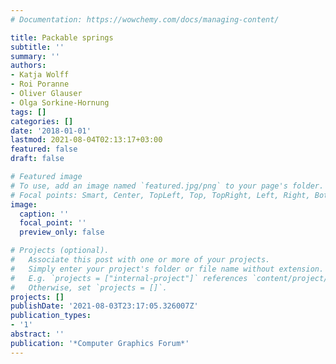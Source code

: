 ```yaml
---
# Documentation: https://wowchemy.com/docs/managing-content/

title: Packable springs
subtitle: ''
summary: ''
authors:
- Katja Wolff
- Roi Poranne
- Oliver Glauser
- Olga Sorkine-Hornung
tags: []
categories: []
date: '2018-01-01'
lastmod: 2021-08-04T02:13:17+03:00
featured: false
draft: false

# Featured image
# To use, add an image named `featured.jpg/png` to your page's folder.
# Focal points: Smart, Center, TopLeft, Top, TopRight, Left, Right, BottomLeft, Bottom, BottomRight.
image:
  caption: ''
  focal_point: ''
  preview_only: false

# Projects (optional).
#   Associate this post with one or more of your projects.
#   Simply enter your project's folder or file name without extension.
#   E.g. `projects = ["internal-project"]` references `content/project/deep-learning/index.md`.
#   Otherwise, set `projects = []`.
projects: []
publishDate: '2021-08-03T23:17:05.326007Z'
publication_types:
- '1'
abstract: ''
publication: '*Computer Graphics Forum*'
---
```

